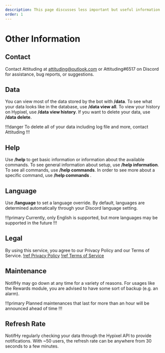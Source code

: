 ```yaml
---
description: This page discusses less important but useful information to your use of NotifHy.
order: 1
---
```

# Other Information

## Contact
Contact Attituding at [attituding@outlook.com](mailto:attituding@outlook.com) or Attituding#6517 on Discord for assistance, bug reports, or suggestions.

## Data
You can view most of the data stored by the bot with **/data**. To see what your data looks like in the database, use **/data view all**. To view your history on Hypixel, use **/data view history**. If you want to delete your data, use **/data delete**.

!!!danger
To delete all of your data including log file and more, contact Attituding
!!!

## Help
Use **/help** to get basic information or information about the available commands. To see general information about setup, use **/help information**. To see all commands, use **/help commands**. In order to see more about a specific command, use **/help commands <command>**.

## Language
Use **/language** to set a language override. By default, languages are determined automatically through your Discord language setting.

!!!primary
Currently, only English is supported, but more languages may be supported in the future
!!!

## Legal
By using this service, you agree to our Privacy Policy and our Terms of Service.
[!ref Privacy Policy](../legal/privacy-policy.md)
[!ref Terms of Service](../legal/terms-of-service.md)

## Maintenance
NotifHy may go down at any time for a variety of reasons. For usages like the Rewards module, you are advised to have some sort of backup (e.g. an alarm).

!!!primary
Planned maintenances that last for more than an hour will be announced ahead of time
!!!

## Refresh Rate
NotifHy regularly checking your data through the Hypixel API to provide notifications. With ~50 users, the refresh rate can be anywhere from 30 seconds to a few minutes.
